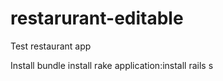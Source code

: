 restarurant-editable
====================

Test restaurant app

Install
bundle install
rake application:install
rails s